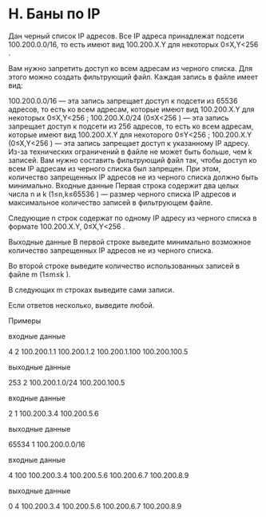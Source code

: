 # H. Баны по IP

Дан черный список IP адресов. Все IP адреса принадлежат подсети 100.200.0.0/16, то есть имеют вид 100.200.X.Y для некоторых 0≤X,Y<256
.

Вам нужно запретить доступ ко всем адресам из черного списка. Для этого можно создать фильтрующий файл. Каждая запись в файле имеет вид:

100.200.0.0/16 — эта запись запрещает доступ к подсети из 65536 адресов, то есть ко всем адресам, которые имеют вид 100.200.X.Y для некоторых 0≤X,Y<256
;
100.200.X.0/24 (0≤X<256
) — эта запись запрещает доступ к подсети из 256 адресов, то есть ко всем адресам, которые имеют вид 100.200.X.Y для некоторого 0≤Y<256
;
100.200.X.Y (0≤X,Y<256
) — эта запись запрещает доступ к указанному IP адресу.
Из-за технических ограничений в файле не может быть больше, чем k
 записей. Вам нужно составить фильтрующий файл так, чтобы доступ ко всем IP адресам из черного списка был запрещен. При этом, количество запрещенных IP адресов не из черного списка должно быть минимально.
Входные данные
Первая строка содержит два целых числа n
 и k
 (1≤n,k≤65536
) — размер черного списка IP адресов и максимальное количество записей в фильтрующем файле.

Следующие n
 cтрок содержат по одному IP адресу из черного списка в формате 100.200.X.Y, 0≤X,Y<256
.

Выходные данные
В первой строке выведите минимально возможное количество запрещенных IP адресов не из черного списка.

Во второй строке выведите количество использованных записей в файле m
 (1≤m≤k
).

В следующих m
 строках выведите сами записи.

Если ответов несколько, выведите любой.

Примеры

входные данные

4 2
100.200.1.1
100.200.1.2
100.200.1.100
100.200.100.5

выходные данные

253
2
100.200.1.0/24
100.200.100.5

входные данные

2 1
100.200.3.4
100.200.5.6

выходные данные

65534
1
100.200.0.0/16

входные данные

4 100
100.200.3.4
100.200.5.6
100.200.6.7
100.200.8.9

выходные данные

0
4
100.200.3.4
100.200.5.6
100.200.6.7
100.200.8.9
